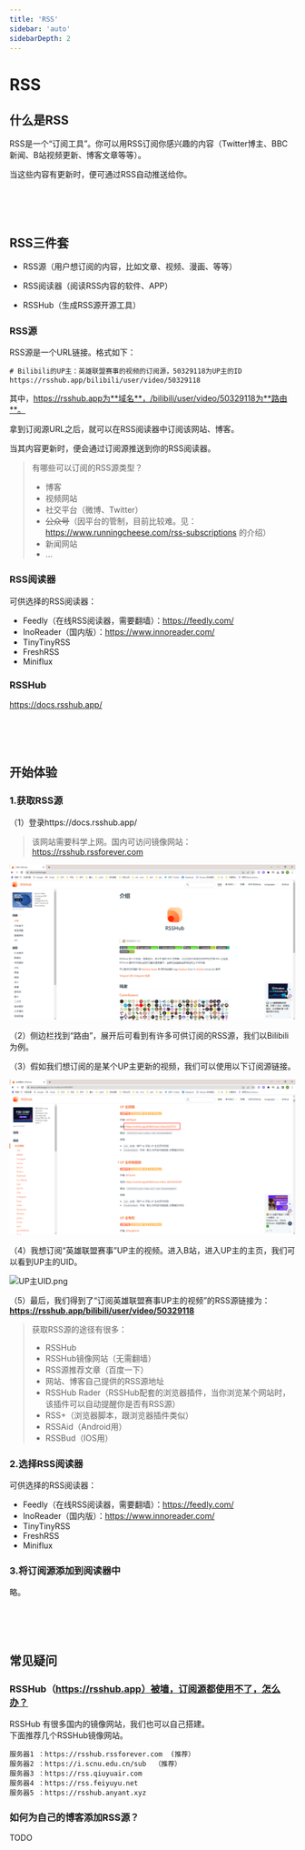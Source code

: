 ```yaml
---
title: 'RSS'
sidebar: 'auto'
sidebarDepth: 2
---
```


# RSS

## 什么是RSS

RSS是一个“订阅工具”。你可以用RSS订阅你感兴趣的内容（Twitter博主、BBC新闻、B站视频更新、博客文章等等）。  

当这些内容有更新时，便可通过RSS自动推送给你。  

&nbsp;  
&nbsp;  
&nbsp;  
## RSS三件套

* RSS源（用户想订阅的内容，比如文章、视频、漫画、等等）

* RSS阅读器（阅读RSS内容的软件、APP）

* RSSHub（生成RSS源开源工具）

 
### RSS源

RSS源是一个URL链接。格式如下：
```url
# Bilibili的UP主：英雄联盟赛事的视频的订阅源，50329118为UP主的ID  
https://rsshub.app/bilibili/user/video/50329118  
```
其中，https://rsshub.app为**域名**，/bilibili/user/video/50329118为**路由**。  

拿到订阅源URL之后，就可以在RSS阅读器中订阅该网站、博客。  

当其内容更新时，便会通过订阅源推送到你的RSS阅读器。

> 有哪些可以订阅的RSS源类型？
> * 博客
> * 视频网站
> * 社交平台（微博、Twitter）
> * ~~公众号~~（因平台的管制，目前比较难。见：https://www.runningcheese.com/rss-subscriptions 的介绍）
> * 新闻网站
> * ...

### RSS阅读器

可供选择的RSS阅读器：
* Feedly（在线RSS阅读器，需要翻墙）：https://feedly.com/
* InoReader（国内版）：https://www.innoreader.com/
* TinyTinyRSS
* FreshRSS
* Miniflux

### RSSHub

<https://docs.rsshub.app/>


&nbsp;  
&nbsp;  
&nbsp;  

## 开始体验

### 1.获取RSS源

（1）登录https://docs.rsshub.app/  
> 该网站需要科学上网。国内可访问镜像网站：https://rsshub.rssforever.com

![RSSHub.png](/images/RSSHub.png)  

（2）侧边栏找到“路由”，展开后可看到有许多可供订阅的RSS源，我们以Bilibili为例。

（3）假如我们想订阅的是某个UP主更新的视频，我们可以使用以下订阅源链接。  

![RSSHub-bilibili.png](/images/RSSHub-bilibili.png)

（4）我想订阅“英雄联盟赛事”UP主的视频。进入B站，进入UP主的主页，我们可以看到UP主的UID。  

![UP主UID.png](/images/UP主UID.png)  

（5）最后，我们得到了“订阅英雄联盟赛事UP主的视频”的RSS源链接为：**https://rsshub.app/bilibili/user/video/50329118**






 
> 获取RSS源的途径有很多：
> * RSSHub  
> * RSSHub镜像网站（无需翻墙）  
> * RSS源推荐文章（百度一下）
> * 网站、博客自己提供的RSS源地址
> * RSSHub Rader（RSSHub配套的浏览器插件，当你浏览某个网站时，该插件可以自动提醒你是否有RSS源）
> * RSS+（浏览器脚本，跟浏览器插件类似）
> * RSSAid（Android用）
> * RSSBud（IOS用）


### 2.选择RSS阅读器

可供选择的RSS阅读器：  
* Feedly（在线RSS阅读器，需要翻墙）：https://feedly.com/
* InoReader（国内版）：https://www.innoreader.com/
* TinyTinyRSS
* FreshRSS
* Miniflux



### 3.将订阅源添加到阅读器中  

略。

&nbsp;  
&nbsp;  
&nbsp;


## 常见疑问

### RSSHub（https://rsshub.app）被墙，订阅源都使用不了，怎么办？  

RSSHub 有很多国内的镜像网站，我们也可以自己搭建。  
下面推荐几个RSSHub镜像网站。  
```
服务器1 ：https://rsshub.rssforever.com  (推荐）
服务器2 ：https://i.scnu.edu.cn/sub  （推荐）
服务器3 ：https://rss.qiuyuair.com
服务器4 ：https://rss.feiyuyu.net
服务器5 ：https://rsshub.anyant.xyz
```


### 如何为自己的博客添加RSS源？  

TODO  




